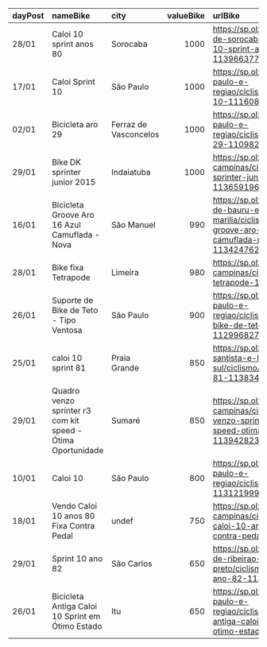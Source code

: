 | dayPost   | nameBike                                                    | city                  |   valueBike | urlBike                                                                                                             |
|:----------|:------------------------------------------------------------|:----------------------|------------:|:--------------------------------------------------------------------------------------------------------------------|
| 28/01     | Caloi 10 sprint anos 80                                     | Sorocaba              |        1000 | https://sp.olx.com.br/regiao-de-sorocaba/ciclismo/caloi-10-sprint-anos-80-1139663776                                |
| 17/01     | Caloi Sprint 10                                             | São Paulo             |        1000 | https://sp.olx.com.br/sao-paulo-e-regiao/ciclismo/caloi-sprint-10-1116088558                                        |
| 02/01     | Bicicleta aro 29                                            | Ferraz de Vasconcelos |        1000 | https://sp.olx.com.br/sao-paulo-e-regiao/ciclismo/bicicleta-aro-29-1109822403                                       |
| 29/01     | Bike DK sprinter junior 2015                                | Indaiatuba            |        1000 | https://sp.olx.com.br/grande-campinas/ciclismo/bike-dk-sprinter-junior-2015-1136591961                              |
| 16/01     | Bicicleta Groove Aro 16  Azul Camuflada - Nova              | São Manuel            |         990 | https://sp.olx.com.br/regiao-de-bauru-e-marilia/ciclismo/bicicleta-groove-aro-16-azul-camuflada-nova-1134247625     |
| 28/01     | Bike fixa Tetrapode                                         | Limeira               |         980 | https://sp.olx.com.br/grande-campinas/ciclismo/bike-fixa-tetrapode-1132508391                                       |
| 26/01     | Suporte de Bike de Teto - Tipo Ventosa                      | São Paulo             |         900 | https://sp.olx.com.br/sao-paulo-e-regiao/ciclismo/suporte-de-bike-de-teto-tipo-ventosa-1129968278                   |
| 25/01     | caloi 10 sprint  81                                         | Praia Grande          |         850 | https://sp.olx.com.br/baixada-santista-e-litoral-sul/ciclismo/caloi-10-sprint-81-1138348460                         |
| 29/01     | Quadro venzo sprinter r3 com kit speed - Ótima Oportunidade | Sumaré                |         850 | https://sp.olx.com.br/grande-campinas/ciclismo/quadro-venzo-sprinter-r3-com-kit-speed-otima-oportunidade-1139428234 |
| 10/01     | Caloi 10                                                    | São Paulo             |         800 | https://sp.olx.com.br/sao-paulo-e-regiao/ciclismo/caloi-10-1131219995                                               |
| 18/01     | Vendo Caloi 10 anos 80 Fixa Contra Pedal                    | undef                 |         750 | https://sp.olx.com.br/grande-campinas/ciclismo/vendo-caloi-10-anos-80-fixa-contra-pedal-1135328773                  |
| 29/01     | Sprint 10 ano 82                                            | São Carlos            |         650 | https://sp.olx.com.br/regiao-de-ribeirao-preto/ciclismo/sprint-10-ano-82-1133854242                                 |
| 26/01     | Bicicleta Antiga Caloi 10 Sprint em Ótimo Estado            | Itu                   |         650 | https://sp.olx.com.br/sao-paulo-e-regiao/ciclismo/bicicleta-antiga-caloi-10-sprint-em-otimo-estado-1138898911       |